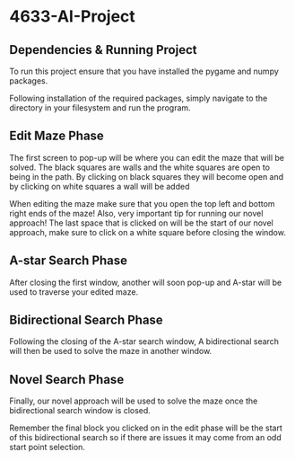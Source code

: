 # 4633-AI-Project

## Dependencies & Running Project
To run this project ensure that you have installed the pygame and numpy packages.

Following installation of the required packages, simply navigate to the directory in your filesystem and run the program. 


## Edit Maze Phase
The first screen to pop-up will be where you can edit the maze that will be solved. The black squares are walls and the white squares are open to being in the path. By clicking on black squares they will become open and by clicking on white squares a wall will be added

When editing the maze make sure that you open the top left and bottom right ends of the maze!
Also, very important tip for running our novel approach! The last space that is clicked on will be the start of our novel approach, make sure to click on a white square before closing the window. 

## A-star Search Phase
After closing the first window, another will soon pop-up and A-star will be used to traverse your edited maze. 

## Bidirectional Search Phase
Following the closing of the A-star search window, A bidirectional search will then be used to solve the maze in another window. 

## Novel Search Phase
Finally, our novel approach will be used to solve the maze once the bidirectional search window is closed. 

Remember the final block you clicked on in the edit phase will be the start of this bidirectional search so if there are issues it may come from an odd start point selection. 
